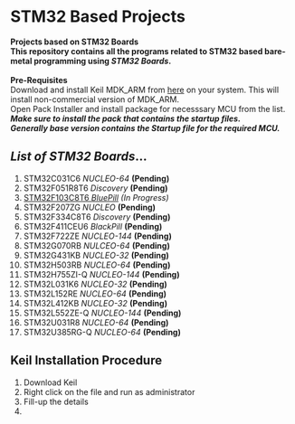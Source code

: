 # STM32 Based Projects
**Projects based on STM32 Boards
<br>This repository contains all the programs related to STM32 based bare-metal programming using *STM32 Boards*.**
<br>
<br>**Pre-Requisites**
<br>Download and install Keil MDK_ARM from [here](https://www.keil.com/demo/eval/arm.htm) on your system. This will install non-commercial version of MDK_ARM.
<br>Open Pack Installer and install package for necesssary MCU from the list. ***Make sure to install the pack that contains the startup files.<br/>Generally base version contains the Startup file for the required MCU.***
<br>
## *List of STM32 Boards*...
1. STM32C031C6 *NUCLEO-64* **(Pending)**
2. STM32F051R8T6 *Discovery* **(Pending)**
3. [STM32F103C8T6 *BluePill*](STM32F103C8T6) *(In Progress)*
4. STM32F207ZG *NUCLEO* **(Pending)**
5. STM32F334C8T6 *Discovery* **(Pending)**
6. STM32F411CEU6 *BlackPill* **(Pending)**
7. STM32F722ZE *NUCLEO-144* **(Pending)**
8. STM32G070RB *NULCEO-64* **(Pending)**
9. STM32G431KB *NUCLEO-32* **(Pending)**
10. STM32H503RB *NUCLEO-64* **(Pending)**
11. STM32H755ZI-Q *NUCLEO-144* **(Pending)**
12. STM32L031K6 *NUCLEO-32* **(Pending)**
13. STM32L152RE *NUCLEO-64* **(Pending)**
14. STM32L412KB *NUCLEO-32* **(Pending)**
15. STM32L552ZE-Q *NUCLEO-144* **(Pending)**
16. STM32U031R8 *NUCLEO-64* **(Pending)**
17. STM32U385RG-Q *NUCLEO-64* **(Pending)**
## Keil Installation Procedure
1. Download Keil
2. Right click on the file and run as administrator
3. Fill-up the details
4. 

